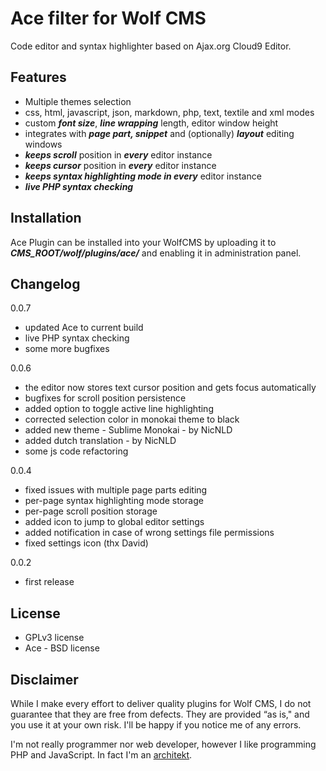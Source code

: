 Ace filter for Wolf CMS
=======================

Code editor and syntax highlighter based on Ajax.org Cloud9 Editor.

Features
--------

* Multiple themes selection
* css, html, javascript, json, markdown, php, text, textile and xml modes
* custom ***font size***, ***line wrapping*** length, editor window height
* integrates with ***page part, snippet*** and (optionally) ***layout*** editing windows
* ***keeps scroll*** position in ***every*** editor instance
* ***keeps cursor*** position in ***every*** editor instance
* ***keeps syntax highlighting mode in every*** editor instance
* ***live PHP syntax checking***


Installation
------------

Ace Plugin can be installed into your WolfCMS by uploading it to ***CMS_ROOT/wolf/plugins/ace/*** and enabling it in administration panel.

Changelog
---------

0.0.7

- updated Ace to current build
- live PHP syntax checking
- some more bugfixes

0.0.6

- the editor now stores text cursor position and gets focus automatically
- bugfixes for scroll position persistence
- added option to toggle active line highlighting
- corrected selection color in monokai theme to black
- added new theme - Sublime Monokai - by NicNLD
- added dutch translation - by NicNLD
- some js code refactoring

0.0.4

- fixed issues with multiple page parts editing
- per-page syntax highlighting mode storage
- per-page scroll position storage
- added icon to jump to global editor settings
- added notification in case of wrong settings file permissions
- fixed settings icon (thx David)

0.0.2

- first release


License
-------

* GPLv3 license
* Ace - BSD license

Disclaimer
----------

While I make every effort to deliver quality plugins for Wolf CMS, I do not guarantee that they are free from defects. They are provided “as is," and you use it at your own risk. I'll be happy if you notice me of any errors.

I'm not really programmer nor web developer, however I like programming PHP and JavaScript. In fact I'm an [architekt](http://marekmurawski.pl).
